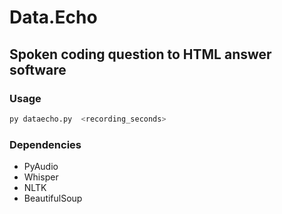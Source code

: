 # Data.Echo

## Spoken coding question to HTML answer software

### Usage
```bash
py dataecho.py  <recording_seconds>
```

### Dependencies
- PyAudio
- Whisper
- NLTK
- BeautifulSoup
